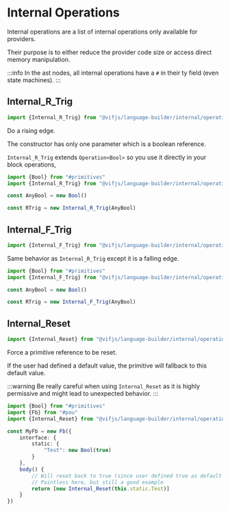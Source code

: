 # Internal Operations

Internal operations are a list of internal operations only available for providers.

Their purpose is to either reduce the provider code size or access direct memory manipulation.

:::info
In the ast nodes, all internal operations have a `#` in their ty field (even state machines).
:::

## Internal_R_Trig

```ts twoslash
import {Internal_R_Trig} from "@vifjs/language-builder/internal/operations";
```

Do a rising edge.

The constructor has only one parameter which is a boolean reference.

`Internal_R_Trig` extends `Operation<Bool>` so you use it directly in your block operations, 

```ts twoslash
import {Bool} from "#primitives"
import {Internal_R_Trig} from "@vifjs/language-builder/internal/operations";

const AnyBool = new Bool()

const RTrig = new Internal_R_Trig(AnyBool)
```

## Internal_F_Trig

```ts twoslash
import {Internal_F_Trig} from "@vifjs/language-builder/internal/operations";
```

Same behavior as `Internal_R_Trig` except it is a falling edge.

```ts twoslash
import {Bool} from "#primitives"
import {Internal_F_Trig} from "@vifjs/language-builder/internal/operations";

const AnyBool = new Bool()

const RTrig = new Internal_F_Trig(AnyBool)
```

## Internal_Reset

```ts twoslash
import {Internal_Reset} from "@vifjs/language-builder/internal/operations";
```

Force a primitive reference to be reset.

If the user had defined a default value, the primitive will fallback to this default value.

:::warning
Be really careful when using `Internal_Reset` as it is highly permissive and might lead to unexpected behavior.
:::

```ts twoslash
import {Bool} from "#primitives"
import {Fb} from "#pou"
import {Internal_Reset} from "@vifjs/language-builder/internal/operations";

const MyFb = new Fb({
    interface: {
        static: {
            "Test": new Bool(true)
        }
    },
    body() {
        // Will reset back to true (since user defined true as default value).
        // Pointless here, but still a good example
        return [new Internal_Reset(this.static.Test)]
    }
})
```
